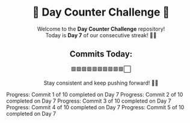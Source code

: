 <div align="center">

# 🚀 Day Counter Challenge 🌟

Welcome to the **Day Counter Challenge** repository!  
Today is **Day 7** of our consecutive streak! 💪🎯  

## Commits Today:
🟩🟩🟩🟩🟩🟩🟩🟩🟩🟩⬜  

Stay consistent and keep pushing forward! 🌟🔥

</div>
Progress: Commit 1 of 10 completed on Day 7
Progress: Commit 2 of 10 completed on Day 7
Progress: Commit 3 of 10 completed on Day 7
Progress: Commit 4 of 10 completed on Day 7
Progress: Commit 5 of 10 completed on Day 7
